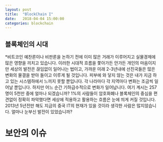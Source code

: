 ```yaml
---
layout: post
title:  "BlockChain I"
date:   2018-04-04 15:00:00
categories: blockchain
---
```


## 블록체인의 시대
*비트코인 예찬론이나 비판론을 논하기 전에 이미 많은 거래가 이루어지고 실물경제에 많은 영향을 끼치고 있습니다. 이러한 시대적 흐름을 쫓아가든 안가든 개인의 마음이지만 세상의 발전은 끊임없이 일어나는 법이고, 가까운 미래 2-3년내에 선진국들은 많은 변화의 물결을 받아 들이고 이루게 될 것입니다. 피부에 와 닿지 않는 것은 내가 지금 하고 있는 시스템하에서 느끼지 못할 뿐입니다.  각 나라마다 각 지역마다 변화는 조금씩 일어날 뿐입니다. 하지만 어느 순간 기하급수적으로 변화가 일어납니다. 여기 계시는 257명이 5천만 중에 얼마나 되겠습니까? 1%의 사람들이 암호화폐나 블록체인의 중심을 편견없이 정확히 파악했다면 세상에 적용하고 활용하는 흐름은 눈에 띄게 커질 것입니다. 2013년 5년전만 해도 지금의 중국 IT의 현재가 있을 것이라 생각한 사람은 많지않습니다. 얼마나 눈부신 발전이 있었습니까?  

# 보안의 이슈